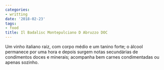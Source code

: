 ```yaml
---
categories:
- writting
date: '2018-02-23'
tags:
- food
title: Il Badalisc Montepulciano D Abruzzo DOC
---
```


Um vinho italiano raiz, com corpo médio e um tanino forte; o álcool permanece por uma hora e depois surgem notas secundárias de condimentos doces e minerais; acompanha bem carnes condimentadas ou apenas sozinho.

